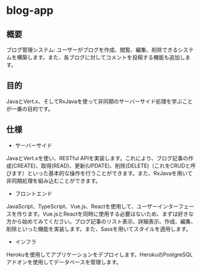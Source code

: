 # blog-app

## 概要

ブログ管理システム: ユーザーがブログを作成、閲覧、編集、削除できるシステムを構築します。また、各ブログに対してコメントを投稿する機能も追加します。

## 目的
JavaとVert.x、そしてRxJavaを使って非同期のサーバーサイド処理を学ぶことが一番の目的です。

## 仕様

- サーバーサイド

JavaとVert.xを使い、RESTful APIを実装します。これにより、ブログ記事の作成(CREATE)、取得(READ)、更新(UPDATE)、削除(DELETE)（これをCRUDと呼びます）といった基本的な操作を行うことができます。また、RxJavaを用いて非同期処理を組み込むことができます。

- フロントエンド

JavaScript、TypeScript、Vue.js、Reactを使用して、ユーザーインターフェースを作ります。Vue.jsとReactを同時に使用する必要はないため、まずは好きな方から始めてみてください。ブログ記事のリスト表示、詳細表示、作成、編集、削除といった機能を実装します。また、Sassを用いてスタイルを適用します。

- インフラ

Herokuを使用してアプリケーションをデプロイします。HerokuのPostgreSQLアドオンを使用してデータベースを管理します。